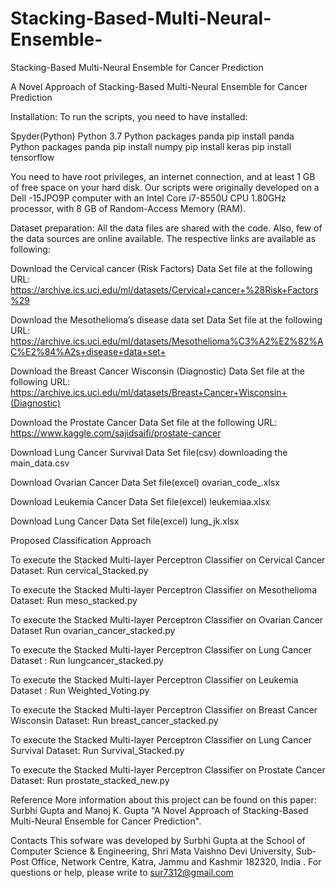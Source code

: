 # Stacking-Based-Multi-Neural-Ensemble-
Stacking-Based Multi-Neural Ensemble for Cancer Prediction

A Novel Approach of Stacking-Based Multi-Neural Ensemble for Cancer Prediction

Installation: To run the scripts, you need to have installed:

Spyder(Python) 
Python 3.7
Python packages panda
pip install panda
Python packages panda
pip install numpy
pip install keras
pip install tensorflow

You need to have root privileges, an internet connection, and at least 1 GB of free space on your hard disk.
Our scripts were originally developed on a Dell -15JPO9P computer with an Intel Core i7-8550U CPU 1.80GHz processor, with 8 GB of Random-Access Memory (RAM).

Dataset preparation: All the data files are shared with the code. Also, few of the data sources are online available. The respective links are available as following:

Download the Cervical cancer (Risk Factors) Data Set file  at the following URL: 
https://archive.ics.uci.edu/ml/datasets/Cervical+cancer+%28Risk+Factors%29

Download the Mesothelioma’s disease data set Data Set file  at the following URL: 
https://archive.ics.uci.edu/ml/datasets/Mesothelioma%C3%A2%E2%82%AC%E2%84%A2s+disease+data+set+

Download the Breast Cancer Wisconsin (Diagnostic) Data Set file  at the following URL: 
https://archive.ics.uci.edu/ml/datasets/Breast+Cancer+Wisconsin+(Diagnostic)

Download the Prostate Cancer Data Set file  at the following URL: 
https://www.kaggle.com/sajidsaifi/prostate-cancer

Download Lung Cancer Survival Data Set file(csv)
downloading the main_data.csv

Download Ovarian Cancer Data Set file(excel)
ovarian_code_.xlsx

Download Leukemia Cancer Data Set file(excel)
leukemiaa.xlsx

Download Lung Cancer Data Set file(excel)
lung_jk.xlsx

Proposed Classification Approach

To execute the Stacked Multi-layer Perceptron Classifier on Cervical Cancer Dataset: 
Run cervical_Stacked.py

To execute the Stacked Multi-layer Perceptron Classifier on Mesothelioma Dataset:
Run meso_stacked.py

To execute the Stacked Multi-layer Perceptron Classifier on Ovarian Cancer Dataset 
Run ovarian_cancer_stacked.py

To execute the Stacked Multi-layer Perceptron Classifier on Lung Cancer Dataset :
Run lungcancer_stacked.py

To execute the Stacked Multi-layer Perceptron Classifier on Leukemia Dataset :
Run Weighted_Voting.py 

To execute the Stacked Multi-layer Perceptron Classifier on Breast Cancer Wisconsin Dataset:
Run breast_cancer_stacked.py 

To execute the Stacked Multi-layer Perceptron Classifier on Lung Cancer Survival Dataset: 
Run Survival_Stacked.py 

To execute the Stacked Multi-layer Perceptron Classifier on Prostate Cancer Dataset:
Run prostate_stacked_new.py

Reference
More information about this project can be found on this paper:
Surbhi Gupta and Manoj K. Gupta "A Novel Approach of Stacking-Based Multi-Neural Ensemble for Cancer Prediction".

Contacts
This sofware was developed by Surbhi Gupta at the School of Computer Science & Engineering, Shri Mata Vaishno Devi University, Sub-Post Office,  Network Centre, Katra, Jammu and Kashmir 182320, India . 
For questions or help, please write to sur7312@gmail.com 